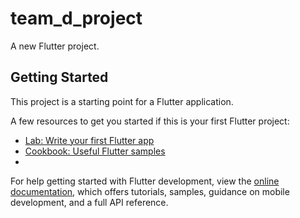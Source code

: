 # team_d_project

A new Flutter project.

## Getting Started

This project is a starting point for a Flutter application.

A few resources to get you started if this is your first Flutter project:

- [Lab: Write your first Flutter app](https://docs.flutter.dev/get-started/codelab)
- [Cookbook: Useful Flutter samples](https://docs.flutter.dev/cookbook)
-
For help getting started with Flutter development, view the
[online documentation](https://docs.flutter.dev/), which offers tutorials,
samples, guidance on mobile development, and a full API reference.
